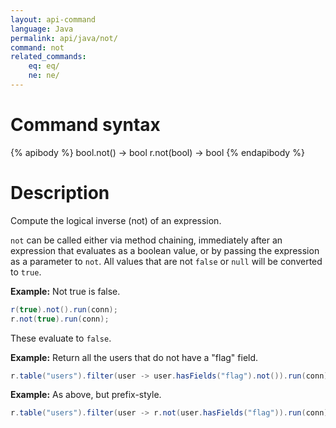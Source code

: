 ```yaml
---
layout: api-command
language: Java
permalink: api/java/not/
command: not
related_commands:
    eq: eq/
    ne: ne/
---
```


# Command syntax #

{% apibody %}
bool.not() &rarr; bool
r.not(bool) &rarr; bool
{% endapibody %}

# Description #

Compute the logical inverse (not) of an expression.

`not` can be called either via method chaining, immediately after an expression that evaluates as a boolean value, or by passing the expression as a parameter to `not`. All values that are not `false` or `null` will be converted to `true`.

__Example:__ Not true is false.

```java
r(true).not().run(conn);
r.not(true).run(conn);
```

These evaluate to `false`.

__Example:__ Return all the users that do not have a "flag" field.

```java
r.table("users").filter(user -> user.hasFields("flag").not()).run(conn);
```

__Example:__ As above, but prefix-style.

```java
r.table("users").filter(user -> r.not(user.hasFields("flag")).run(conn);
```
